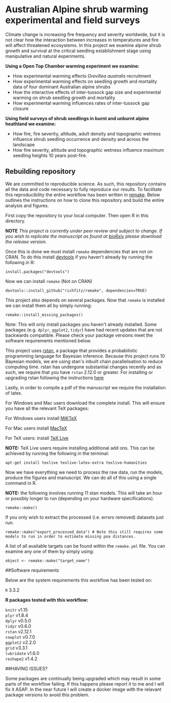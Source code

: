 # Australian Alpine shrub warming experimental and field surveys
Climate change is increasing fire frequency and severity worldwide, but it is not clear how the interaction between increases in temperatures and fire will affect threatened ecosystems. In this project we examine alpine shrub growth and survival at the critical seedling establishment stage using manipulative and natural experiments.

**Using a Open Top Chamber warming experiment we examine:**
* How experimental warming effects *Grevillea australis* recruitment
* How experimental warming effects on seedling growth and mortality data of four dominant Australian alpine shrubs
* How the interactive effects of inter-tussock gap size and experimental warming on shrub seedling growth and mortality
* How experimental warming influences rates of inter-tussock gap closure

**Using field surveys of shrub seedlings in burnt and unburnt alpine heathland we examine:**
* How fire, fire severity, altitude, adult density and topographic wetness influence shrub seedling occurrence and density and across the landscape
* How fire severity, altitude and topographic wetness influence maximum seedling heights 10 years post-fire.

## Rebuilding repository
We are committed to reproducible science. As such, this repository contains all the data and code necessary to fully reproduce our results. To facilitate this reproducibility the entire workflow has been written in [remake](https://github.com/richfitz/remake). Below outlines the instructions on how to clone this repository and build the entire analysis and figures.

First copy the repository to your local computer. Then open R in this directory.

**NOTE** *This project is currently under peer review and subject to change. If you wish to replicate the manuscript as found at [bioRxiv](http://biorxiv.org/content/early/2016/03/16/043919) please download the release version.*

Once this is done we must install `remake` dependencies that are not on CRAN.
To do this install [devtools](https://github.com/hadley/devtools) if you haven't already by running the following in R:
```
install.packages("devtools")
```
Now we can install `remake` (Not on CRAN)
```
devtools::install_github("richfitz/remake", dependencies=TRUE)
```

This project also depends on several packages. Now that `remake` is installed we can install them all by simply running:

```
remake::install_missing_packages()
```
Note: This will only install packages you haven't already installed. Some packages (e.g. `dplyr`, `ggplot2`, `tidyr`) have had recent updates that are not backwards compatible. Please check your package versions meet the software requirements mentioned below.


This project uses [rstan](https://github.com/stan-dev/rstan/wiki/RStan-Getting-Started), a package that provides a probabilistic programming language for Bayesian inference. Because this project runs 10 Bayesian models, we are using stan's inbuilt chain parallelisation to reduce computing time. rstan has undergone substantial changes recently and as such, we require that you have `rstan` 2.12.0 or greater.
For installing or upgrading rstan following the instructions [here](https://github.com/stan-dev/rstan/wiki/RStan-Getting-Started)


Lastly, in order to compile a pdf of the manuscript we require the installation of latex.

For Windows and Mac users download the complete install. This will ensure you have all the relevant TeX packages:

For Windows users install [MiKTeX](http://miktex.org/download)

For Mac users install [MacTeX](https://tug.org/mactex/mactex-download.html)

For TeX users:
install [TeX Live](https://www.tug.org/texlive/quickinstall.html)

**NOTE:** TeX Live users require installing additional add ons. This can be achieved by running the following in the terminal:
```
apt-get install texlive texlive-latex-extra texlive-humanities
```
Now we have everything we need to process the raw data, run the models, produce the figures and manuscript. We can do all of this using a single command in R.

**NOTE:** the following involves running 11 stan models. This will take an hour or possibly longer to run (depending on your hardware specifications). 

```
remake::make()
```

If you only wish to extract the processed (i.e. errors removed) datasets just run:

```
remake::make("export_processed_data") # Note this still requires some models to run in order to estimate missing poa distances.
```

A list of all available targets can be found within the `remake.yml` file. You can examine any one of them by simply using:

```
object <- remake::make("target_name")
```

##Software requirements

Below are the system requirements this workflow has been tested on:

`R` 3.3.2

**R packages tested with this workflow:**

 `knitr` v1.15 <br />
 `plyr` v1.8.4 <br />
 `dplyr` v0.5.0 <br />
 `tidyr` v0.6.0 <br />
 `rstan` v2.12.1 <br />
 `cowplot` v0.7.0 <br />
 `ggplot2` v2.2.0 <br />
 `grid` v3.3.1 <br />
 `lubridate` v1.6.0 <br />
 `reshape2` v1.4.2 <br />
 
##HAVING ISSUES?

Some packages are continually being upgraded which may result in some parts of the workflow failing. If this happens please report it to me and I will fix it ASAP. In the near future I will create a docker image with the relavant package versions to avoid this problem.

